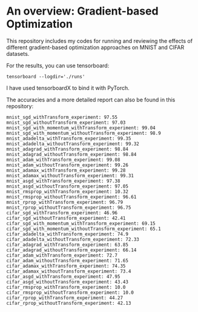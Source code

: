 # An overview: Gradient-based Optimization

This repository includes my codes for running and reviewing the effects of different gradient-based optimization approaches on MNIST and CIFAR datasets.

For the results, you can use tensorboard:

```
tensorboard --logdir='./runs'
```

I have used tensorboardX to bind it with PyTorch.

The accuracies and a more detailed report can also be found in this repository:

```
mnist_sgd_withTransform_experiment: 97.55
mnist_sgd_withoutTransform_experiment: 97.03
mnist_sgd_with_momentum_withTransform_experiment: 99.04
mnist_sgd_with_momentum_withoutTransform_experiment: 98.9
mnist_adadelta_withTransform_experiment: 99.35
mnist_adadelta_withoutTransform_experiment: 99.32
mnist_adagrad_withTransform_experiment: 98.84
mnist_adagrad_withoutTransform_experiment: 98.84
mnist_adam_withTransform_experiment: 99.08
mnist_adam_withoutTransform_experiment: 99.26
mnist_adamax_withTransform_experiment: 99.28
mnist_adamax_withoutTransform_experiment: 99.31
mnist_asgd_withTransform_experiment: 97.38
mnist_asgd_withoutTransform_experiment: 97.05
mnist_rmsprop_withTransform_experiment: 10.32
mnist_rmsprop_withoutTransform_experiment: 96.61
mnist_rprop_withTransform_experiment: 96.79
mnist_rprop_withoutTransform_experiment: 96.75
cifar_sgd_withTransform_experiment: 46.96
cifar_sgd_withoutTransform_experiment: 42.41
cifar_sgd_with_momentum_withTransform_experiment: 69.15
cifar_sgd_with_momentum_withoutTransform_experiment: 65.1
cifar_adadelta_withTransform_experiment: 74.9
cifar_adadelta_withoutTransform_experiment: 72.33
cifar_adagrad_withTransform_experiment: 63.85
cifar_adagrad_withoutTransform_experiment: 66.14
cifar_adam_withTransform_experiment: 72.7
cifar_adam_withoutTransform_experiment: 71.65
cifar_adamax_withTransform_experiment: 74.35
cifar_adamax_withoutTransform_experiment: 73.4
cifar_asgd_withTransform_experiment: 47.95
cifar_asgd_withoutTransform_experiment: 43.43
cifar_rmsprop_withTransform_experiment: 10.0
cifar_rmsprop_withoutTransform_experiment: 10.0
cifar_rprop_withTransform_experiment: 44.27
cifar_rprop_withoutTransform_experiment: 42.13
```
